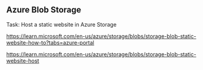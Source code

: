## Azure Blob Storage

Task: Host a static website in Azure Storage

https://learn.microsoft.com/en-us/azure/storage/blobs/storage-blob-static-website-how-to?tabs=azure-portal

https://learn.microsoft.com/en-us/azure/storage/blobs/storage-blob-static-website-host